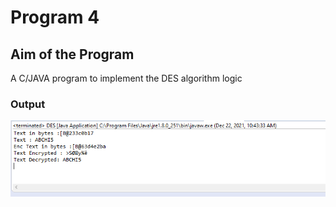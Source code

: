 # Program 4

## Aim of the Program

A C/JAVA program to implement the DES algorithm logic

### Output
![output](program4_output.png)

